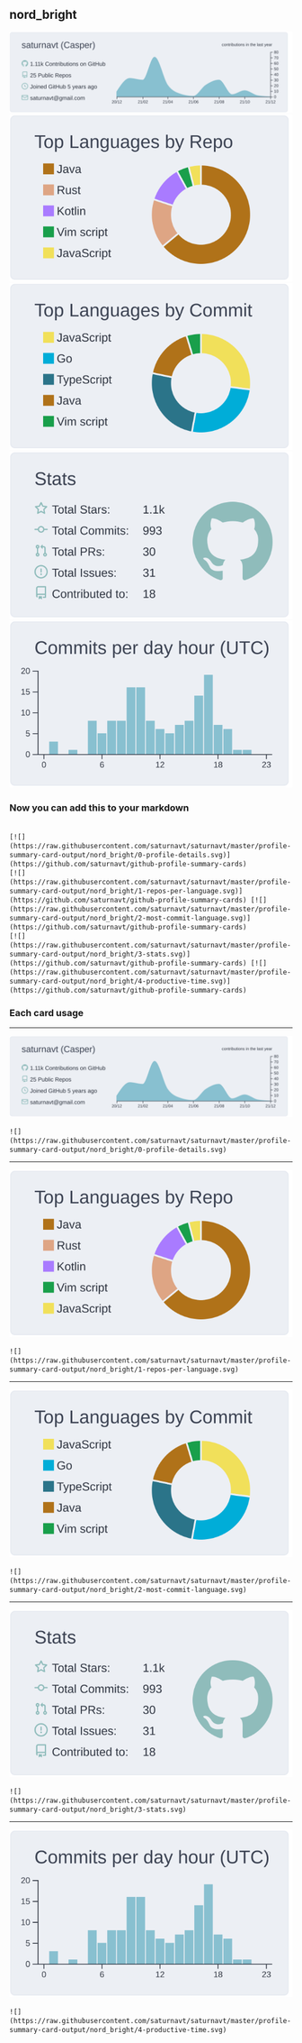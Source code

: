 ## nord_bright

[![](./0-profile-details.svg)](https://github.com/saturnavt/github-profile-summary-cards)
[![](./1-repos-per-language.svg)](https://github.com/saturnavt/github-profile-summary-cards) [![](./2-most-commit-language.svg)](https://github.com/saturnavt/github-profile-summary-cards)
[![](./3-stats.svg)](https://github.com/saturnavt/github-profile-summary-cards) [![](./4-productive-time.svg)](https://github.com/saturnavt/github-profile-summary-cards)
### Now you can add this to your markdown
```

[![](https://raw.githubusercontent.com/saturnavt/saturnavt/master/profile-summary-card-output/nord_bright/0-profile-details.svg)](https://github.com/saturnavt/github-profile-summary-cards)
[![](https://raw.githubusercontent.com/saturnavt/saturnavt/master/profile-summary-card-output/nord_bright/1-repos-per-language.svg)](https://github.com/saturnavt/github-profile-summary-cards) [![](https://raw.githubusercontent.com/saturnavt/saturnavt/master/profile-summary-card-output/nord_bright/2-most-commit-language.svg)](https://github.com/saturnavt/github-profile-summary-cards)
[![](https://raw.githubusercontent.com/saturnavt/saturnavt/master/profile-summary-card-output/nord_bright/3-stats.svg)](https://github.com/saturnavt/github-profile-summary-cards) [![](https://raw.githubusercontent.com/saturnavt/saturnavt/master/profile-summary-card-output/nord_bright/4-productive-time.svg)](https://github.com/saturnavt/github-profile-summary-cards)

```

### Each card usage
---

![](./0-profile-details.svg)

```
![](https://raw.githubusercontent.com/saturnavt/saturnavt/master/profile-summary-card-output/nord_bright/0-profile-details.svg)
```

    

---

![](./1-repos-per-language.svg)

```
![](https://raw.githubusercontent.com/saturnavt/saturnavt/master/profile-summary-card-output/nord_bright/1-repos-per-language.svg)
```

    

---

![](./2-most-commit-language.svg)

```
![](https://raw.githubusercontent.com/saturnavt/saturnavt/master/profile-summary-card-output/nord_bright/2-most-commit-language.svg)
```

    

---

![](./3-stats.svg)

```
![](https://raw.githubusercontent.com/saturnavt/saturnavt/master/profile-summary-card-output/nord_bright/3-stats.svg)
```

    

---

![](./4-productive-time.svg)

```
![](https://raw.githubusercontent.com/saturnavt/saturnavt/master/profile-summary-card-output/nord_bright/4-productive-time.svg)
```

    
